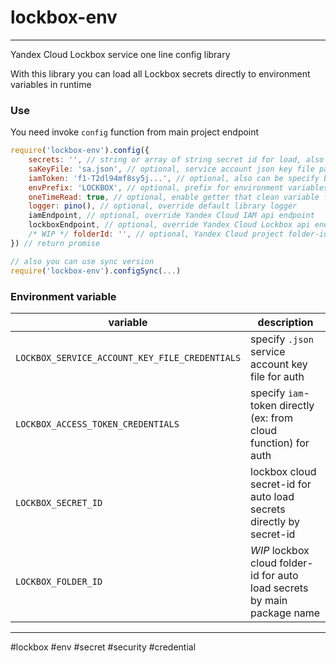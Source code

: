# lockbox-env

---

Yandex Cloud Lockbox service one line config library

With this library you can load all Lockbox secrets directly to environment variables in runtime

### Use

You need invoke `config` function from main project endpoint

```javascript
require('lockbox-env').config({
    secrets: '', // string or array of string secret id for load, also can be specify by env variable (see below)
    saKeyFile: 'sa.json', // optional, service account json key file path, also can be specify by env variable (see below)
    iamToken: 'f1-T2dl94mf8sy5j...', // optional, also can be specify by env variable (see below)
    envPrefix: 'LOCKBOX', // optional, prefix for environment variables that loaded from secrets
    oneTimeRead: true, // optional, enable getter that clean variable from `process.env` after first read
    logger: pino(), // optional, override default library logger
    iamEndpoint, // optional, override Yandex Cloud IAM api endpoint
    lockboxEndpoint, // optional, override Yandex Cloud Lockbox api endpoint
    /* WIP */ folderId: '', // optional, Yandex Cloud project folder-id for auto load secrets by main project name, also can be specify by env variable (see below)
}) // return promise

// also you can use sync version
require('lockbox-env').configSync(...)
```

### Environment variable

| variable                                       | description                                                              |
| ---------------------------------------------- | ------------------------------------------------------------------------ |
| `LOCKBOX_SERVICE_ACCOUNT_KEY_FILE_CREDENTIALS` | specify `.json` service account key file for auth                        |
| `LOCKBOX_ACCESS_TOKEN_CREDENTIALS`             | specify `iam`-token directly (ex: from cloud function) for auth          |
| `LOCKBOX_SECRET_ID`                            | lockbox cloud secret-id for auto load secrets directly by secret-id      |
| `LOCKBOX_FOLDER_ID`                            | *WIP* lockbox cloud folder-id for auto load secrets by main package name |

---
\#lockbox \#env \#secret \#security \#credential
